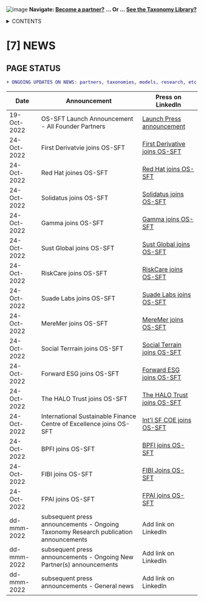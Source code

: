![image](https://user-images.githubusercontent.com/112073913/188821900-0c411acf-fbdd-4163-adc9-3ba4e2be78df.png)
**Navigate: [Become a partner?](https://github.com/FD-SustainableFinance/l6l-PARTNERS)**
**... Or ... [See the Taxonomy Library?](https://github.com/orgs/OS-SFT/projects/2)**

<details><summary>CONTENTS</summary>
<p>

[0] [OS-SFT OVERVIEW](https://github.com/FD-SustainableFinance/0-OS-SFT-OVERVIEW/blob/main/README.md)

- [0.1] [OS-SFT HISTORY](https://github.com/FD-SustainableFinance/0.1-OS-SFT-OVERVIEW-this-page-/blob/main/README.md)

- [0.2] [TAXONOMIES, FINANCIAL LIFE ON EARTH & THE BIG GREEN SHORT](https://github.com/FD-SustainableFinance/0.2-TAXONOMIES-FINANCIAL-LIFE-ON-EARTH/blob/main/README.md)

- [0.3] [INTRODUCTION TO OPEN-SOURCE](https://github.com/FD-SustainableFinance/0.3-INTRODUCTION-TO-OPEN-SOURCE/blob/main/README.md)

[1] [TAXONOMY FILES](https://github.com/FD-SustainableFinance/01-TAXONOMY-FILES)

[2] [TAXONOMY TOOLS](https://github.com/FD-SustainableFinance/02-TAXONOMY-TOOLS)

[3] [TAXONOMY RESEARCH PAPERS](https://github.com/FD-SustainableFinance/03-TAXONOMY-RESEARCH-PAPERS)

[4] [TAXONOMY USE CASES](https://github.com/FD-SustainableFinance/04-TAXONOMY-USE-CASES)

[5] [TAXONOMY BACKLOG](https://github.com/FD-SustainableFinance/05-TAXONOMY-BACKLOG)

[6] [PARTNERS](https://github.com/FD-SustainableFinance/06-PARTNERS)

[7] [NEWS](https://github.com/FD-SustainableFinance/07-NEWS)

[8] [KEY CONTACTS](https://github.com/FD-SustainableFinance/08-KEY-CONTACTS)

[9] [PROJECT GOVERNANCE](https://github.com/FD-SustainableFinance/09-PROJECT-GOVERNANCE)

[10] [INDEX AND GLOSSARY](https://github.com/FD-SustainableFinance/10-INDEX-AND-GLOSSARY/blob/main/README.md)
</p>
</details>

# [7] NEWS
## **PAGE STATUS**
```diff 
+ ONGOING UPDATES ON NEWS: partners, taxonomies, models, research, etc.
```
| Date  | Announcement | Press on LinkedIn |
| ------------- | ------------- | -------------- |
| 19-Oct-2022  | OS-SFT Launch Announcement - All Founder Partners | [Launch Press announcement](https://www.linkedin.com/posts/os-blank_os-sft-press-announcement-leader-final-activity-6988525799800733696-onwp?utm_source=share&utm_medium=member_desktop) |
| 24-Oct-2022  | First Derivatvie joins OS-SFT | [First Derivative joins OS-SFT](https://www.linkedin.com/posts/os-blank_ossft-thebiggreenshort-sustainablefinance-activity-6990312549032288256-q3lQ?utm_source=share&utm_medium=member_desktop) |
| 24-Oct-2022  | Red Hat joines OS-SFT | [Red Hat joins OS-SFT](https://www.linkedin.com/posts/os-blank_ossft-thebiggreenshort-sustainablefinance-activity-6990315980962816000-MrJH?utm_source=share&utm_medium=member_desktop) |
| 24-Oct-2022  | Solidatus joins OS-SFT | [Solidatus joins OS-SFT](https://www.linkedin.com/posts/os-blank_ossft-thebiggreenshort-sustainablefinance-activity-6990351083155980288-KxAp?utm_source=share&utm_medium=member_desktop) |
| 24-Oct-2022  | Gamma joins OS-SFT | [Gamma joins OS-SFT](https://www.linkedin.com/posts/os-blank_ossft-thebiggreenshort-sustainablefinance-activity-6990637837008183297-iV1z?utm_source=share&utm_medium=member_desktop) |
| 24-Oct-2022  | Sust Global joins OS-SFT | [Sust Global joins OS-SFT](https://www.linkedin.com/posts/os-blank_ossft-thebiggreenshort-sustainablefinance-activity-6990638241141923840-s1gg?utm_source=share&utm_medium=member_desktop) |
| 24-Oct-2022  | RiskCare joins OS-SFT | [RiskCare joins OS-SFT](https://www.linkedin.com/posts/os-blank_ossft-thebiggreenshort-sustainablefinance-activity-6990638462043316224-n73b?utm_source=share&utm_medium=member_desktop) |
| 24-Oct-2022  | Suade Labs joins OS-SFT | [Suade Labs joins OS-SFT](https://www.linkedin.com/posts/os-blank_ossft-thebiggreenshort-sustainablefinance-activity-6990639217739497472-K-em?utm_source=share&utm_medium=member_desktop) |
| 24-Oct-2022  | MereMer joins OS-SFT | [MereMer joins OS-SFT](https://www.linkedin.com/posts/os-blank_ossft-thebiggreenshort-sustainablefinance-activity-6990637206700707842-cACW?utm_source=share&utm_medium=member_desktop) |
| 24-Oct-2022  | Social Terrrain joins OS-SFT | [Social Terrain joins OS-SFT](https://www.linkedin.com/posts/os-blank_ossft-thebiggreenshort-sustainablefinance-activity-6991074423982170113--He_?utm_source=share&utm_medium=member_desktop) |
| 24-Oct-2022  | Forward ESG joins OS-SFT | [Forward ESG joins OS-SFT](https://www.linkedin.com/posts/os-blank_ossft-thebiggreenshort-sustainablefinance-activity-6991074912887042048-N_JQ?utm_source=share&utm_medium=member_desktop) |
| 24-Oct-2022  | The HALO Trust joins OS-SFT | [The HALO Trust joins OS-SFT](https://www.linkedin.com/posts/os-blank_ossft-thebiggreenshort-sustainablefinance-activity-6991075306472095744-x-_5?utm_source=share&utm_medium=member_desktop) |
| 24-Oct-2022  | International Sustainable Finance Centre of Excellence joins OS-SFT | [Int'l SF COE joins OS-SFT](https://www.linkedin.com/posts/os-blank_cfwi22-ossft-thebiggreenshort-activity-6990315016784592897-uxht?utm_source=share&utm_medium=member_desktop) |
| 24-Oct-2022  | BPFI joins OS-SFT | [BPFI joins OS-SFT](https://www.linkedin.com/posts/os-blank_ossft-thebiggreenshort-sustainablefinance-activity-6991350415619416064-gwE_?utm_source=share&utm_medium=member_desktop) |
| 24-Oct-2022  | FIBI joins OS-SFT | [FIBI Joins OS-SFT](https://www.linkedin.com/posts/os-blank_ossft-thebiggreenshort-sustainablefinance-activity-6991351024934354944-onxb?utm_source=share&utm_medium=member_desktop) |
| 24-Oct-2022  | FPAI joins OS-SFT | [FPAI joins OS-SFT](https://www.linkedin.com/posts/os-blank_ossft-thebiggreenshort-sustainablefinance-activity-6991352007101927424-GHq9?utm_source=share&utm_medium=member_desktop) |
| dd-mmm-2022  | subsequent press announcements - Ongoing Taxonomy Research publication announcements | Add link on LinkedIn |
| dd-mmm-2022  | subsequent press announcements - Ongoing New Partner(s) announcements | Add link on LinkedIn |
| dd-mmm-2022  | subsequent press announcements - General news | Add link on LinkedIn |
